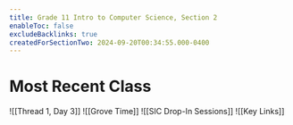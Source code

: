 ```yaml
---
title: Grade 11 Intro to Computer Science, Section 2
enableToc: false
excludeBacklinks: true
createdForSectionTwo: 2024-09-20T00:34:55.000-0400
---
```

# Most Recent Class
![[Thread 1, Day 3]]
![[Grove Time]]
![[SIC Drop-In Sessions]]
![[Key Links]]